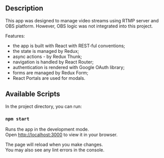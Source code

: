 ## Description

This app was designed to manage video streams using RTMP server and OBS platform. However, OBS logic was not integrated into this project.

Features:

- the app is built with React with REST-ful conventions;
- the state is managed by Redux;
- async actions - by Redux Thunk;
- navigation is handled by React Router;
- authentication is rendered with Google OAuth library;
- forms are managed by Redux Form;
- React Portals are used for modals.

## Available Scripts

In the project directory, you can run:

### `npm start`

Runs the app in the development mode.\
Open [http://localhost:3000](http://localhost:3000) to view it in your browser.

The page will reload when you make changes.\
You may also see any lint errors in the console.
